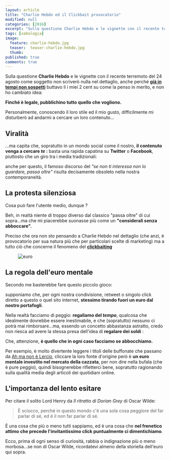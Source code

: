 ```yaml
---
layout: article
title: "Charlie Hebdo ed il Clickbait provocatorio"
modified: null
categories: [2016]
excerpt: "Sulla questione Charlie Hebdo e le vignette con il recente terremoto del 24 agosto come soggetto non dirò..."
tags: [xabologia]
image: 
  feature: charlie-hebdo.jpg
  teaser:  teaser-charlie-hebdo.jpg
  thumb: 
published: true
comments: true
---
```


Sulla questione **Charlie Hebdo** e le vignette con il recente terremoto del 24 agosto come soggetto non scriverò nulla nel dettaglio, anche perché **[già in tempi non sospetti](https://t.co/Ur1QH2FjP1)** buttavo lì i miei 2 cent su come la penso in merito, e non ho cambiato idea: 

**Finché è legale, pubblichino tutto quello che vogliono.**

Personalmente, conoscendo il loro stile ed il mio gusto, difficilmente mi disturberò ad andarmi a cercare un loro contenuto...

## Viralità 

...ma capita che, sopratutto in un mondo social come il nostro, **il contenuto venga a cercare _te_ :** basta una rapida capatina su **Twitter** o **Facebook**, piuttosto che un giro tra i media tradizionali:

anche per questo, il famoso discorso del _"se non ti interessa non lo guardare, passa oltre"_ risulta decisamente obsoleto nella nostra contemporaneità.

## La protesta silenziosa

Cosa può fare l'utente medio, dunque ?

Beh, in realtà niente di troppo diverso dal classico "passa oltre" di cui sopra...ma che mi piacerebbe suonasse più come un **"considerali senza abboccare".**

Preciso che ora non sto pensando a Charlie Hebdo nel dettaglio (che anzi, è provocatorio per sua natura più che per particolari scelte di marketing) ma a tutto ciò che concerne il fenomeno del **[clickbaiting](https://it.wikipedia.org/wiki/Clickbait)**

<figure>
<img src="https://upload.wikimedia.org/wikipedia/commons/6/65/Euro_coins_and_banknotes.jpg" alt="euro">
</figure>

## La regola dell'euro mentale

Secondo me basterebbe fare questo piccolo gioco: 

supponiamo che, per ogni nostra condivisione, retweet o singolo click diretto a questo o quel sito internet, **stessimo tirando fuori un euro dal nostro portafogli**.

Nella realtà facciamo di peggio: **regaliamo del *tempo***, qualcosa che idealmente dovrebbe essere inestimabile, e che (sopratutto) nessuno ci potrà mai rimborsare...ma, essendo un concetto abbastanza astratto, credo non riesca ad avere la stessa presa dell'idea di **regalare dei soldi** :

Che, attenzione, **è quello che in ogni caso facciamo se abbocchiamo.**

Per esempio, è molto divertente leggere i titoli delle buffonate che passano da [Ah ma non è Lercio](https://www.facebook.com/ahmanonelercio/), cliccare la loro fonte d'origine però è **un euro mentale investito nel mercato della cazzata**, per non dire nella bufala (che è pure peggio), quindi bisognerebbe rifletterci bene, sopratutto ragionando sulla qualità media degli articoli dei quotidiani online.

## L'importanza del lento esitare

Per citare il solito Lord Henry da _Il ritratto di Dorian Grey_ di Oscar Wilde: 

> È sciocco, perché in questo mondo c'è una sola cosa peggiore del
far parlar di sé, ed è il non far parlar di sé.

È una cosa che più o meno tutti sappiamo, ed è una cosa che **nel frenetico attimo che precede l'invitantissimo click puntualmente ci dimentichiamo**.

Ecco, prima di ogni senso di curiosità, rabbia o indignazione più o meno morbosa...se non di Oscar Wilde, ricordatevi almeno della storiella dell'euro qui sopra.